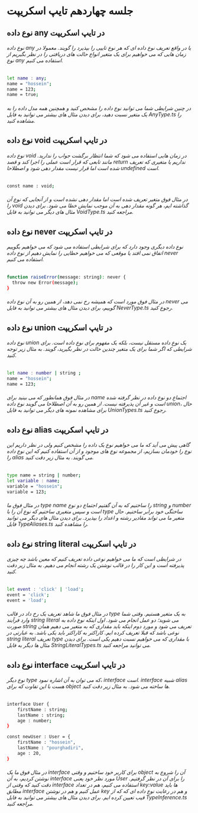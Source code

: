 # جلسه چهاردهم تایپ اسکریپت

## نوع داده any در تایپ اسکریپت

###### نوع داده any یا در واقع تعریف نوع داده ای که هر نوع تایپی را بپذیرد را گویند. معمولا در زمان هایی که می خواهیم برای یک متغیر انواع حالت های دریافتی را در نظر بگیریم از نوع any استفاده می کنیم.

```bash
let name : any;
name = "hossein";
name = 123;
name = true;
```
###### در چنین شرایطی شما می توانید نوع داده را مشخص کنید و همچنین همه مدل داده را به یک متغیر نسبت دهید، برای دیدن مثال های بیشتر می توانید به فایل AnyType.ts را مشاهده کنید.



## نوع داده void در تایپ اسکریپت

###### نوع داده void در زمان هایی استفاده می شود که شما انتظار برگشت جواب را ندارید. مانند تابعی که قرار است عملی را اجرا کند و قصد return نداریم یا متغیری که تعریف شده است اما قرار نیست مقدار دهی شود و اصطلاحا undefined است.

```bash
const name : void;
```

###### در مثال فوق متغیر تعریف شده است اما مقدار دهی نشده است و از آنجایی که نوع آن را void گذاشته ایم، هر گونه مقدار دهی به آن موجب نمایش خطا می شود. برای دیدن مثال های دیگر می توانید به فایل VoidType.ts مراجعه کنید.


## نوع داده never در تایپ اسکریپت

###### نوع داده دیگری وجود دارد که برای شرایطی استفاده می شود که می خواهیم بگوییم اتفاق نمی افتد یا موقعی که می خواهیم خطایی را نمایش دهیم از نوع داده never استفاده می کنیم.

```bash
function raiseError(message: string): never {
  throw new Error(message);
}
```

###### در مثال فوق مورد است که همیشه رخ نمی دهد، از همین رو به آن نوع داده never  می گوییم، برای دیدن مثال های بیشتر می توانید به فایل NeverType.ts رجوع کنید.




## نوع داده union در تایپ اسکریپت

###### نوع داده union یک نوع داده مستقل نیست، بلکه یک مفهوم برای نوع داده است. برای شرایطی که اگر شما برای یک متغیر چندین حالت در نظر بگیرید، گویند. به مثال زیر توجه کنید.

```bash
let name : number | string ;
name = "hossein";
name = 123;
```

###### در مثال فوق همانطور که می بینید برای name اجتماع دو نوع داده در نظر گرفته شده است و غیر آن پذیرفته نیست. از همین رو به آن اصطلاحا می گویند نوع داده union، حال برای مشاهده نمونه های دیگر می توانید به فایل UnionTypes.ts رجوع کنید.




## نوع داده alias در تایپ اسکریپت

###### گاهی پیش می آید که ما می خواهیم نوع یک داده را مشخص کنیم ولی در نظر داریم این نوع را خودمان بسازیم، از مجموعه نوع های موجود و از آن استفاده کنیم که این نوع داده را alias می گویند. به مثال زیر دقت کنید.


```bash
type name = string | number;
let variable : name;
variable = "hossein";
variable = 123;
```

###### در مثال فوق ما type name را ساختیم که به آن گفتیم اجتماع دو نوع string و number است و سپس متغیری ساختیم که نوع آن را با type ساختگی خود برابر ساختیم. حال متغیر ما می تواند مقادیر رشته و اعداد را بپذیرد. برای دیدن مثال های دیگر می توانید فایل TypeAliases.ts را مشاهده کنید.



## نوع داده string literal در تایپ اسکریپت

###### در شرایطی است که ما می خواهیم نوعی داده تعریف کنیم که معین باشد چه چیزی پذیرفته است و این کار را در قالب نوشتن یک رشته انجام می دهیم. به مثال زیر دقت کنید.

```bash
let event : 'click' | 'load';
event = 'click';
event = 'load';
```

###### در مثال فوق ما شاهد تعریف یک رخ داد در قالب type به یک متغیر هستیم. وقتی شما وارد فرآیند string literal می شوید؛ دو عمل انجام می شود. اول اینکه نوع داده به صورت string تعریف می شود و مورد دوم اینکه باید مقداری که به متغیر می دهیم همان نوعی باشد که قبلا تعریف کرده ایم. کاراکتر به کاراکتر باید یکی باشد. به عبارتی در string literal تعریف type با مقداری که می خواهیم نسبت دهیم یکی است. برای دیدن مثال ها دیگر به فایل StringLiteralTypes.ts می توانید مراجعه کنید.



## نوع داده interface در تایپ اسکریپت

###### نوع دیگر type که می توان به آن اشاره نمود، interface است. interface شبیه alias هست با این تفاوت که برای object ها ساخته می شود. به مثال زیر دقت کنید.

```bash
interface User {
    firstName : string;
    lastName : string;
    age : number;
}

const newUser : User = {
    firstName : "hossein",
    lastName : "pourghadiri",
    age : 20,
}
```

###### در مثال فوق ما یک interface برای کاربر خود ساختیم و وقتی object آن را شروع به نوشتن کردیم، به آن interface مورد نظر خود یعنی User را برای آن در نظر گرفتیم. دقت کنید که وقتی از interface استفاده می کنیم، هم در تعداد key:value ها باید مطابق interface عمل کنیم و هم در نوشتن key و هم در رعایت نوع داده ای که که از قیب تعیین کرده ایم. برای دیدن مثال های بیشتر می توانید به فایل TypeInference.ts مراجعه کنید.
